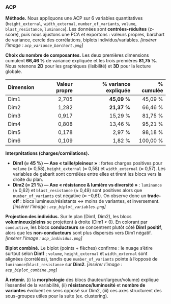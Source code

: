 ### ACP

**Méthode.** Nous appliquons une ACP sur 6 variables quantitatives (`height_external`, `width_external`, `number_of_variants`, `volume`, `blast_resistance`, `luminance`). Les données sont **centrées-réduites** (z-score), puis nous ajustons une PCA et exportons : valeurs propres, barchart de variance, cercle des corrélations, biplots individus/variables. *[insérer l’image : `acp_variance_barchart.png`]*

**Choix du nombre de composantes.** Les deux premières dimensions cumulent **66,46 %** de variance expliquée et les trois premières **81,75 %**. Nous retenons **2D** pour les graphiques (lisibilité) et **3D** pour la lecture globale.

| Dimension | Valeur propre | % variance expliquée | % cumulée |
|---|---:|---:|---:|
| Dim1 | 2,705 | **45,09 %** | 45,09 % |
| Dim2 | 1,282 | **21,37 %** | 66,46 % |
| Dim3 | 0,917 | 15,29 % | 81,75 % |
| Dim4 | 0,808 | 13,46 % | 95,21 % |
| Dim5 | 0,178 | 2,97 % | 98,18 % |
| Dim6 | 0,109 | 1,82 % | 100,00 % |

**Interprétations (charges/corrélations).**  
- **Dim1 (≈ 45 %) — Axe « taille/pleineur »** : fortes charges positives pour `volume` (≈ 0,58), `height_external` (≈ 0,58) et `width_external` (≈ 0,57). Les variables de gabarit sont corrélées entre elles et tirent les blocs vers la droite du plan.  
- **Dim2 (≈ 21 %) — Axe « résistance & lumière vs diversité »** : `luminance` (≈ 0,62) et `blast_resistance` (≈ 0,49) sont positives alors que `number_of_variants` est négative (≈ −0,61). On observe donc un **trade-off** : blocs lumineux/résistants ↔ moins de variantes, et inversement. *[insérer l’image : `acp_biplot_variables.png`]*

**Projection des individus.** Sur le plan (Dim1, Dim2), les blocs **volumineux/pleins** se projettent à droite (Dim1 > 0). En colorant par `conductive`, les blocs **conducteurs** se concentrent plutôt côté **Dim1 positif**, alors que les **non-conducteurs** sont plus dispersés vers Dim1 négatif. *[insérer l’image : `acp_individus.png`]*

**Biplot combiné.** Le biplot (points + flèches) confirme : le nuage s’étire surtout selon **Dim1** ; `volume`, `height_external` et `width_external` sont alignées (corrélées), tandis que `number_of_variants` pointe à l’opposé de `luminance`/`blast_resistance` sur **Dim2**. *[insérer l’image : `acp_biplot_combine.png`]*

**À retenir.** (i) la **morphologie** des blocs (hauteur/largeur/volume) explique l’essentiel de la variabilité, (ii) **résistance/luminosité** et **nombre de variantes** évoluent en sens opposé sur Dim2, (iii) ces axes structurent des sous-groupes utiles pour la suite (ex. clustering).
